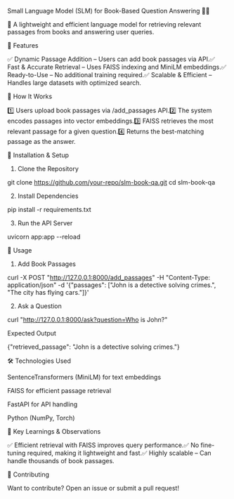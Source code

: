 Small Language Model (SLM) for Book-Based Question Answering 📖🤖

🚀 A lightweight and efficient language model for retrieving relevant passages from books and answering user queries.

🔹 Features

✅ Dynamic Passage Addition – Users can add book passages via API.✅ Fast & Accurate Retrieval – Uses FAISS indexing and MiniLM embeddings.✅ Ready-to-Use – No additional training required.✅ Scalable & Efficient – Handles large datasets with optimized search.

📌 How It Works

1️⃣ Users upload book passages via /add_passages API.2️⃣ The system encodes passages into vector embeddings.3️⃣ FAISS retrieves the most relevant passage for a given question.4️⃣ Returns the best-matching passage as the answer.

🔧 Installation & Setup

1. Clone the Repository

git clone https://github.com/your-repo/slm-book-qa.git
cd slm-book-qa

2. Install Dependencies

pip install -r requirements.txt

3. Run the API Server

uvicorn app:app --reload

📝 Usage

1. Add Book Passages

curl -X POST "http://127.0.0.1:8000/add_passages" -H "Content-Type: application/json" -d '{"passages": ["John is a detective solving crimes.", "The city has flying cars."]}'

2. Ask a Question

curl "http://127.0.0.1:8000/ask?question=Who is John?"

Expected Output

{"retrieved_passage": "John is a detective solving crimes."}

🛠 Technologies Used

SentenceTransformers (MiniLM) for text embeddings

FAISS for efficient passage retrieval

FastAPI for API handling

Python (NumPy, Torch)

📌 Key Learnings & Observations

✅ Efficient retrieval with FAISS improves query performance.✅ No fine-tuning required, making it lightweight and fast.✅ Highly scalable – Can handle thousands of book passages.

📎 Contributing

Want to contribute? Open an issue or submit a pull request!
